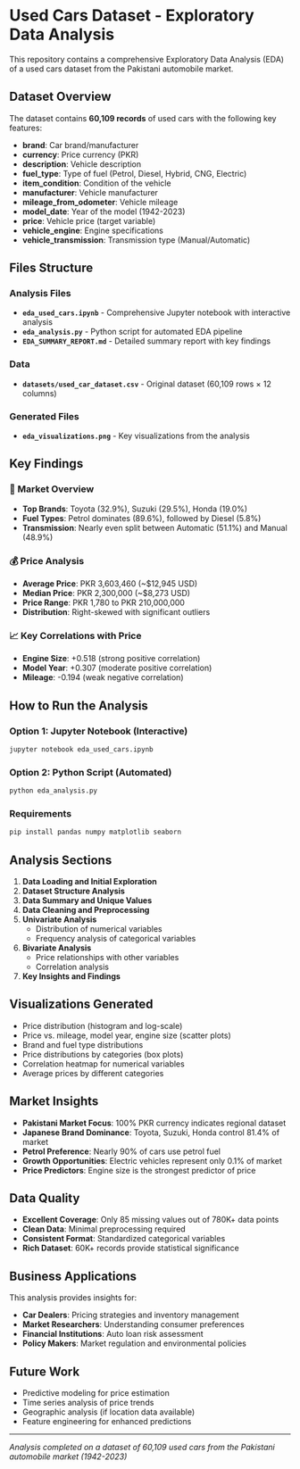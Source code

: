 # Used Cars Dataset - Exploratory Data Analysis

This repository contains a comprehensive Exploratory Data Analysis (EDA) of a used cars dataset from the Pakistani automobile market.

## Dataset Overview

The dataset contains **60,109 records** of used cars with the following key features:
- **brand**: Car brand/manufacturer
- **currency**: Price currency (PKR)
- **description**: Vehicle description
- **fuel_type**: Type of fuel (Petrol, Diesel, Hybrid, CNG, Electric)
- **item_condition**: Condition of the vehicle
- **manufacturer**: Vehicle manufacturer
- **mileage_from_odometer**: Vehicle mileage
- **model_date**: Year of the model (1942-2023)
- **price**: Vehicle price (target variable)
- **vehicle_engine**: Engine specifications
- **vehicle_transmission**: Transmission type (Manual/Automatic)

## Files Structure

### Analysis Files
- **`eda_used_cars.ipynb`** - Comprehensive Jupyter notebook with interactive analysis
- **`eda_analysis.py`** - Python script for automated EDA pipeline
- **`EDA_SUMMARY_REPORT.md`** - Detailed summary report with key findings

### Data
- **`datasets/used_car_dataset.csv`** - Original dataset (60,109 rows × 12 columns)

### Generated Files
- **`eda_visualizations.png`** - Key visualizations from the analysis

## Key Findings

### 🚗 Market Overview
- **Top Brands**: Toyota (32.9%), Suzuki (29.5%), Honda (19.0%)
- **Fuel Types**: Petrol dominates (89.6%), followed by Diesel (5.8%)
- **Transmission**: Nearly even split between Automatic (51.1%) and Manual (48.9%)

### 💰 Price Analysis
- **Average Price**: PKR 3,603,460 (~$12,945 USD)
- **Median Price**: PKR 2,300,000 (~$8,273 USD)
- **Price Range**: PKR 1,780 to PKR 210,000,000
- **Distribution**: Right-skewed with significant outliers

### 📈 Key Correlations with Price
- **Engine Size**: +0.518 (strong positive correlation)
- **Model Year**: +0.307 (moderate positive correlation)
- **Mileage**: -0.194 (weak negative correlation)

## How to Run the Analysis

### Option 1: Jupyter Notebook (Interactive)
```bash
jupyter notebook eda_used_cars.ipynb
```

### Option 2: Python Script (Automated)
```bash
python eda_analysis.py
```

### Requirements
```bash
pip install pandas numpy matplotlib seaborn
```

## Analysis Sections

1. **Data Loading and Initial Exploration**
2. **Dataset Structure Analysis**
3. **Data Summary and Unique Values**
4. **Data Cleaning and Preprocessing**
5. **Univariate Analysis**
   - Distribution of numerical variables
   - Frequency analysis of categorical variables
6. **Bivariate Analysis**
   - Price relationships with other variables
   - Correlation analysis
7. **Key Insights and Findings**

## Visualizations Generated

- Price distribution (histogram and log-scale)
- Price vs. mileage, model year, engine size (scatter plots)
- Brand and fuel type distributions
- Price distributions by categories (box plots)
- Correlation heatmap for numerical variables
- Average prices by different categories

## Market Insights

- **Pakistani Market Focus**: 100% PKR currency indicates regional dataset
- **Japanese Brand Dominance**: Toyota, Suzuki, Honda control 81.4% of market
- **Petrol Preference**: Nearly 90% of cars use petrol fuel
- **Growth Opportunities**: Electric vehicles represent only 0.1% of market
- **Price Predictors**: Engine size is the strongest predictor of price

## Data Quality

- **Excellent Coverage**: Only 85 missing values out of 780K+ data points
- **Clean Data**: Minimal preprocessing required
- **Consistent Format**: Standardized categorical variables
- **Rich Dataset**: 60K+ records provide statistical significance

## Business Applications

This analysis provides insights for:
- **Car Dealers**: Pricing strategies and inventory management
- **Market Researchers**: Understanding consumer preferences
- **Financial Institutions**: Auto loan risk assessment
- **Policy Makers**: Market regulation and environmental policies

## Future Work

- Predictive modeling for price estimation
- Time series analysis of price trends
- Geographic analysis (if location data available)
- Feature engineering for enhanced predictions

---

*Analysis completed on a dataset of 60,109 used cars from the Pakistani automobile market (1942-2023)*
